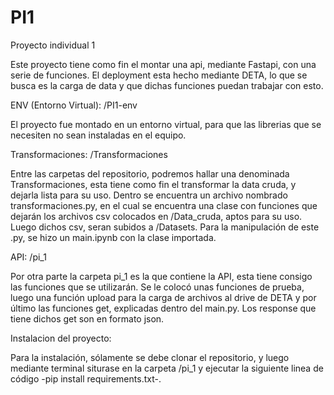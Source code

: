 # PI1
Proyecto individual 1



  Este proyecto tiene como fin el montar una api, mediante Fastapi, con una serie de funciones.
  El deployment esta hecho mediante DETA, lo que se busca es la carga de data y que dichas funciones
  puedan trabajar con esto.
  
  
  
  ENV (Entorno Virtual): /PI1-env
  
  
  El proyecto fue montado en un entorno virtual, para que las librerias que se necesiten no sean instaladas
  en el equipo.
  
  
  
  
  Transformaciones: /Transformaciones
  
  
  Entre las carpetas del repositorio, podremos hallar una denominada Transformaciones,
  esta tiene como fin el transformar la data cruda, y dejarla lista para su uso.
  Dentro se encuentra un archivo nombrado transformaciones.py, en el cual se encuentra una clase con funciones
  que dejarán los archivos csv colocados en /Data_cruda, aptos para su uso. Luego dichos csv, 
  seran subidos a /Datasets.
  Para la manipulación de este .py, se hizo un main.ipynb con la clase importada.
  
  
  
  API: /pi_1
  
  
  Por otra parte la carpeta pi_1 es la que contiene la API, esta tiene consigo las funciones que se
  utilizarán. Se le colocó unas funciones de prueba, luego una función upload para la carga de archivos
  al drive de DETA y por último las funciones get, explicadas dentro del main.py. Los response que tiene dichos get
  son en formato json.
  
  
  
  Instalacion del proyecto:
  
  
  Para la instalación, sólamente se debe clonar el repositorio, y luego mediante terminal siturase en la carpeta
  /pi_1 y ejecutar la siguiente linea de código -pip install requirements.txt-.
  
  

